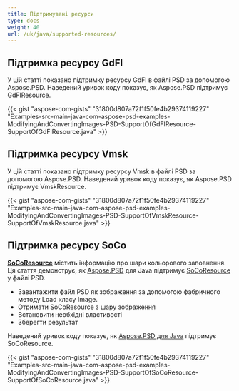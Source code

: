 ```yaml
---
title: Підтримувані ресурси
type: docs
weight: 40
url: /uk/java/supported-resources/
---
```



## **Підтримка ресурсу GdFl**
У цій статті показано підтримку ресурсу GdFl в файлі PSD за допомогою Aspose.PSD. Наведений уривок коду показує, як Aspose.PSD підтримує GdFlResource.

{{< gist "aspose-com-gists" "31800d807a72f1f50fe4b29374119227" "Examples-src-main-java-com-aspose-psd-examples-ModifyingAndConvertingImages-PSD-SupportOfGdFlResource-SupportOfGdFlResource.java" >}}


## **Підтримка ресурсу Vmsk**
У цій статті показано підтримку ресурсу Vmsk в файлі PSD за допомогою Aspose.PSD. Наведений уривок коду показує, як Aspose.PSD підтримує VmskResource.


{{< gist "aspose-com-gists" "31800d807a72f1f50fe4b29374119227" "Examples-src-main-java-com-aspose-psd-examples-ModifyingAndConvertingImages-PSD-SupportOfVmskResource-SupportOfVmskResource.java" >}}


## **Підтримка ресурсу SoCo**
[**SoCoResource**](https://reference.aspose.com/java/psd/com.aspose.psd.fileformats.psd.layers.layerresources/SoCoResource) містить інформацію про шари кольорового заповнення. Ця стаття демонструє, як [Aspose.PSD](https://products.aspose.com/psd) для Java підтримує [SoCoResource](https://reference.aspose.com/java/psd/com.aspose.psd.fileformats.psd.layers.layerresources/SoCoResource) у файлі PSD.


- Завантажити файл PSD як зображення за допомогою фабричного методу Load класу Image.
- Отримати SoCoResource з шару зображення
- Встановити необхідні властивості
- Зберегти результат


Наведений уривок коду показує, як [Aspose.PSD для Java](https://products.aspose.com/psd/java) підтримує SoCoResource. 


{{< gist "aspose-com-gists" "31800d807a72f1f50fe4b29374119227" "Examples-src-main-java-com-aspose-psd-examples-ModifyingAndConvertingImages-PSD-SupportOfSoCoResource-SupportOfSoCoResource.java" >}}


